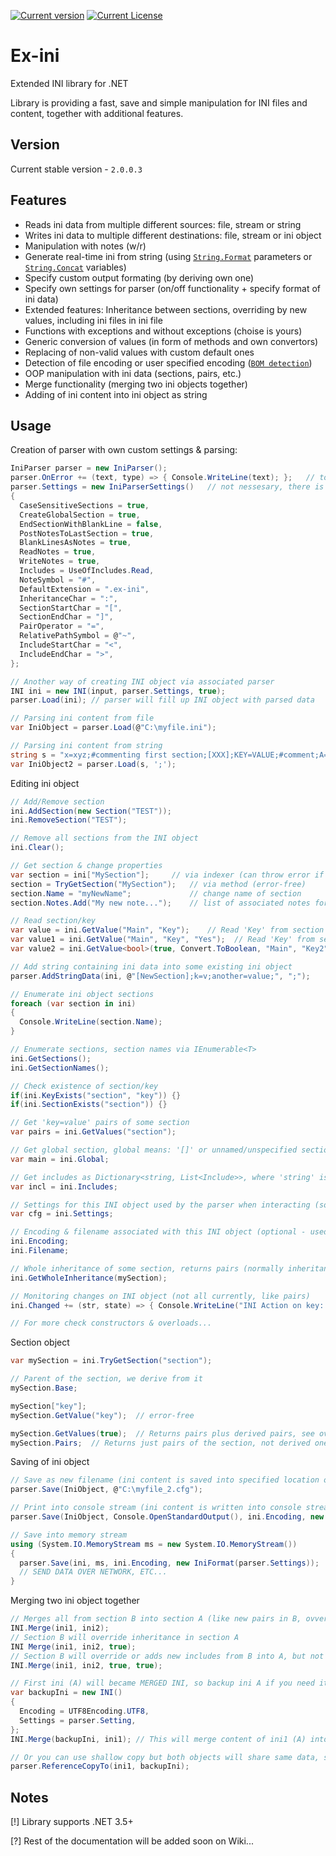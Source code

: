 [![Current version](http://test.the-one.cz/github/ex-ini/version.svg)](https://github.com/xtremertx/Ex-ini)
[![Current License](http://test.the-one.cz/github/ex-ini/license.svg)](https://github.com/xtremertx/Ex-ini/blob/master/LICENSE.txt)
# Ex-ini
Extended INI library for .NET

Library is providing a fast, save and simple manipulation for INI files and content, together with additional features.

Version
-------

Current stable version - `2.0.0.3`

Features
--------

* Reads ini data from multiple different sources: file, stream or string
* Writes ini data to multiple different destinations: file, stream or ini object
* Manipulation with notes (w/r)
* Generate real-time ini from string (using [`String.Format`](https://msdn.microsoft.com/cs-cz/library/system.string.format.aspx) parameters or [`String.Concat`](https://msdn.microsoft.com/cs-cz/library/system.string.concat.aspx) variables)
* Specify custom output formating (by deriving own one)
* Specify own settings for parser (on/off functionality + specify format of ini data)
* Extended features: Inheritance between sections, overriding by new values, including ini files in ini file
* Functions with exceptions and without exceptions (choise is yours)
* Generic conversion of values (in form of methods and own convertors)
* Replacing of non-valid values with custom default ones
* Detection of file encoding or user specified encoding ([`BOM detection`](https://en.wikipedia.org/wiki/Byte_order_mark))
* OOP manipulation with ini data (sections, pairs, etc.)
* Merge functionality (merging two ini objects together)
* Adding of ini content into ini object as string

Usage
-----

Creation of parser with own custom settings & parsing:
```C#
IniParser parser = new IniParser();
parser.OnError += (text, type) => { Console.WriteLine(text); };   // to see error, warning, infos..
parser.Settings = new IniParserSettings()   // not nessesary, there is default preset...
{
  CaseSensitiveSections = true,
  CreateGlobalSection = true,
  EndSectionWithBlankLine = false,
  PostNotesToLastSection = true,
  BlankLinesAsNotes = true,
  ReadNotes = true,
  WriteNotes = true,
  Includes = UseOfIncludes.Read,
  NoteSymbol = "#",
  DefaultExtension = ".ex-ini",
  InheritanceChar = ":",
  SectionStartChar = "[",
  SectionEndChar = "]",
  PairOperator = "=",
  RelativePathSymbol = @"~",
  IncludeStartChar = "<",
  IncludeEndChar = ">",
};

// Another way of creating INI object via associated parser
INI ini = new INI(input, parser.Settings, true);
parser.Load(ini); // parser will fill up INI object with parsed data

// Parsing ini content from file
var IniObject = parser.Load(@"C:\myfile.ini");

// Parsing ini content from string
string s = "x=xyz;#commenting first section;[XXX];KEY=VALUE;#comment;A=B;[C];[D:C];f=Z;[FIX];TEXT=LOL";
var IniObject2 = parser.Load(s, ';');

```

Editing ini object
```C#
// Add/Remove section
ini.AddSection(new Section("TEST"));
ini.RemoveSection("TEST");

// Remove all sections from the INI object
ini.Clear();

// Get section & change properties
var section = ini["MySection"];     // via indexer (can throw error if section do not exists)
section = TryGetSection("MySection");   // via method (error-free)
section.Name = "myNewName";             // change name of section
section.Notes.Add("My new note...");    // list of associated notes for section

// Read section/key
var value = ini.GetValue("Main", "Key");    // Read 'Key' from section 'Main'
var value1 = ini.GetValue("Main", "Key", "Yes");  // Read 'Key' from section 'Main' with default value set to 'Yes'
var value2 = ini.GetValue<bool>(true, Convert.ToBoolean, "Main", "Key2"); // Read again but convert the result into bool via existing or custom handler

// Add string containing ini data into some existing ini object
parser.AddStringData(ini, @"[NewSection];k=v;another=value;", ";");

// Enumerate ini object sections
foreach (var section in ini)
{
  Console.WriteLine(section.Name);
}

// Enumerate sections, section names via IEnumerable<T>
ini.GetSections();
ini.GetSectionNames();

// Check existence of section/key
if(ini.KeyExists("section", "key")) {}
if(ini.SectionExists("section")) {}

// Get 'key=value' pairs of some section
var pairs = ini.GetValues("section");

// Get global section, global means: '[]' or unnamed/unspecified section on the start of the file
var main = ini.Global;

// Get includes as Dictionary<string, List<Include>>, where 'string' is section where include(s) belongs and 'List<Include>' is the list of the includes
var incl = ini.Includes;

// Settings for this INI object used by the parser when interacting (some ini objects can have different settings)
var cfg = ini.Settings;

// Encoding & filename associated with this INI object (optional - used only by parser when parsing from file, these can be explicitly specified when parser 'Load(..)' is called, usefull when ur saving/loading content of same ini file with same encoding always)
ini.Encoding;
ini.Filename;

// Whole inheritance of some section, returns pairs (normally inheritance takes into account only base section)
ini.GetWholeInheritance(mySection);

// Monitoring changes on INI object (not all currently, like pairs)
ini.Changed += (str, state) => { Console.WriteLine("INI Action on key: {0}, state: {1}", str, state); };

// For more check constructors & overloads...
```

Section object
```C#
var mySection = ini.TryGetSection("section");

// Parent of the section, we derive from it
mySection.Base;

mySection["key"];
mySection.GetValue("key");  // error-free

mySection.GetValues(true);  // Returns pairs plus derived pairs, see overloads for more..
mySection.Pairs;  // Returns just pairs of the section, not derived ones

```

Saving of ini object
```C#
// Save as new filename (ini content is saved into specified location on HDD, same file is auto-overwritten!)
parser.Save(IniObject, @"C:\myfile_2.cfg");

// Print into console stream (ini content is written into console stream with specified encoding and formatting based on the settings of parser)
parser.Save(IniObject, Console.OpenStandardOutput(), ini.Encoding, new IniFormat(parser.Settings));

// Save into memory stream
using (System.IO.MemoryStream ms = new System.IO.MemoryStream())
{
  parser.Save(ini, ms, ini.Encoding, new IniFormat(parser.Settings));
  // SEND DATA OVER NETWORK, ETC...
}
```

Merging two ini object together
```C#
// Merges all from section B into section A (like new pairs in B, ovveriden values from B, new sections in B, but not inheritance)
INI.Merge(ini1, ini2);
// Section B will override inheritance in section A
INI Merge(ini1, ini2, true);
// Section B will override or adds new includes from B into A, but not notes associated with includes in B (include notes are not supported right now in merging)
INI.Merge(ini1, ini2, true, true);

// First ini (A) will became MERGED INI, so backup ini A if you need it for some reason unchanged..
var backupIni = new INI()
{
  Encoding = UTF8Encoding.UTF8,
  Settings = parser.Setting,
};
INI.Merge(backupIni, ini1); // This will merge content of ini1 (A) into new clear ini (backup) -> deep copy

// Or you can use shallow copy but both objects will share same data, so do not call ini1.Clear()
parser.ReferenceCopyTo(ini1, backupIni);
```

Notes
-----

[!] Library supports .NET 3.5+

[?] Rest of the documentation will be added soon on Wiki...
